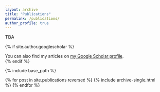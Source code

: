 ```yaml
---
layout: archive
title: "Publications"
permalink: /publications/
author_profile: true
---
```

<span style="font-size: 15px"> TBA </span>

{% if site.author.googlescholar %}
  <div class="wordwrap">You can also find my articles on <a href="{{site.author.googlescholar}}">my Google Scholar profile</a>.</div>
{% endif %}

{% include base_path %}

{% for post in site.publications reversed %}
  {% include archive-single.html %}
{% endfor %}
